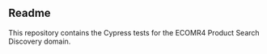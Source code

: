 ## Readme

This repository contains the Cypress tests for the ECOMR4 Product Search Discovery domain.
